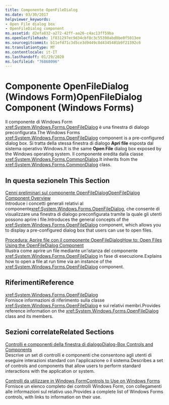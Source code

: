 ```yaml
---
title: Componente OpenFileDialog
ms.date: 03/30/2017
helpviewer_keywords:
- Open File dialog box
- OpenFileDialog component
ms.assetid: d2efa832-a272-42ff-aa26-c4ac13ff59ba
ms.openlocfilehash: 1f831297ec9d34cbf0c3c55390abd8be0f5013ee
ms.sourcegitcommit: b11efd71c3d5ce3d9449c8d4345481b9f21392c6
ms.translationtype: MT
ms.contentlocale: it-IT
ms.lasthandoff: 01/29/2020
ms.locfileid: "76868096"
---
```

# <a name="openfiledialog-component-windows-forms"></a><span data-ttu-id="eb278-102">Componente OpenFileDialog (Windows Form)</span><span class="sxs-lookup"><span data-stu-id="eb278-102">OpenFileDialog Component (Windows Forms)</span></span>
<span data-ttu-id="eb278-103">Il componente di Windows Form <xref:System.Windows.Forms.OpenFileDialog> è una finestra di dialogo preconfigurata.</span><span class="sxs-lookup"><span data-stu-id="eb278-103">The Windows Forms <xref:System.Windows.Forms.OpenFileDialog> component is a pre-configured dialog box.</span></span> <span data-ttu-id="eb278-104">Si tratta della stessa finestra di dialogo **Apri file** esposta dal sistema operativo Windows.</span><span class="sxs-lookup"><span data-stu-id="eb278-104">It is the same **Open File** dialog box exposed by the Windows operating system.</span></span> <span data-ttu-id="eb278-105">Il componente eredita dalla classe <xref:System.Windows.Forms.CommonDialog>.</span><span class="sxs-lookup"><span data-stu-id="eb278-105">It inherits from the <xref:System.Windows.Forms.CommonDialog> class.</span></span>  
  
## <a name="in-this-section"></a><span data-ttu-id="eb278-106">In questa sezione</span><span class="sxs-lookup"><span data-stu-id="eb278-106">In This Section</span></span>  
 [<span data-ttu-id="eb278-107">Cenni preliminari sul componente OpenFileDialog</span><span class="sxs-lookup"><span data-stu-id="eb278-107">OpenFileDialog Component Overview</span></span>](openfiledialog-component-overview-windows-forms.md)  
 <span data-ttu-id="eb278-108">Introduce i concetti generali relativi al componente<xref:System.Windows.Forms.OpenFileDialog>, che consente di visualizzare una finestra di dialogo preconfigurata tramite la quale gli utenti possono aprire i file.</span><span class="sxs-lookup"><span data-stu-id="eb278-108">Introduces the general concepts of the <xref:System.Windows.Forms.OpenFileDialog> component, which allows you to display a pre-configured dialog box that users can use to open files.</span></span>  
  
 [<span data-ttu-id="eb278-109">Procedura: Aprire file con il componente OpenFileDialog</span><span class="sxs-lookup"><span data-stu-id="eb278-109">How to: Open Files Using the OpenFileDialog Component</span></span>](how-to-open-files-using-the-openfiledialog-component.md)  
 <span data-ttu-id="eb278-110">Illustra come aprire un file mediante un'istanza del componente <xref:System.Windows.Forms.OpenFileDialog> in fase di esecuzione.</span><span class="sxs-lookup"><span data-stu-id="eb278-110">Explains how to open a file at run time via an instance of the <xref:System.Windows.Forms.OpenFileDialog> component.</span></span>  
  
## <a name="reference"></a><span data-ttu-id="eb278-111">Riferimenti</span><span class="sxs-lookup"><span data-stu-id="eb278-111">Reference</span></span>  
 <xref:System.Windows.Forms.OpenFileDialog>  
 <span data-ttu-id="eb278-112">Fornisce informazioni di riferimento sulla classe <xref:System.Windows.Forms.OpenFileDialog> e sui relativi membri.</span><span class="sxs-lookup"><span data-stu-id="eb278-112">Provides reference information on the <xref:System.Windows.Forms.OpenFileDialog> class and its members.</span></span>  
  
## <a name="related-sections"></a><span data-ttu-id="eb278-113">Sezioni correlate</span><span class="sxs-lookup"><span data-stu-id="eb278-113">Related Sections</span></span>  
 [<span data-ttu-id="eb278-114">Controlli e componenti della finestra di dialogo</span><span class="sxs-lookup"><span data-stu-id="eb278-114">Dialog-Box Controls and Components</span></span>](dialog-box-controls-and-components-windows-forms.md)  
 <span data-ttu-id="eb278-115">Descrive un set di controlli e componenti che consentono agli utenti di eseguire interazioni standard con l'applicazione o il sistema.</span><span class="sxs-lookup"><span data-stu-id="eb278-115">Describes a set of controls and components that allow users to perform standard interactions with the application or system.</span></span>  
  
 [<span data-ttu-id="eb278-116">Controlli da utilizzare in Windows Form</span><span class="sxs-lookup"><span data-stu-id="eb278-116">Controls to Use on Windows Forms</span></span>](controls-to-use-on-windows-forms.md)  
 <span data-ttu-id="eb278-117">Fornisce un elenco completo dei controlli Windows Form, con collegamenti alle informazioni sul relativo uso.</span><span class="sxs-lookup"><span data-stu-id="eb278-117">Provides a complete list of Windows Forms controls, with links to information on their use.</span></span>
